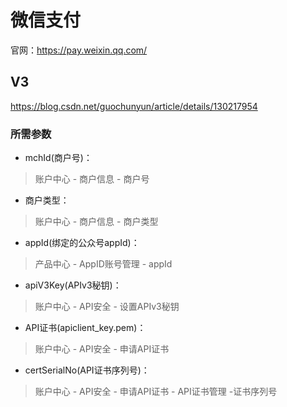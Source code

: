 

# 微信支付

官网：https://pay.weixin.qq.com/

## V3

https://blog.csdn.net/guochunyun/article/details/130217954

### 所需参数

- mchId(商户号)：
> 账户中心 - 商户信息 - 商户号

- 商户类型：
> 账户中心 - 商户信息 - 商户类型

- appId(绑定的公众号appId)：
> 产品中心 - AppID账号管理 - appId

- apiV3Key(APIv3秘钥)：
> 账户中心 - API安全 - 设置APIv3秘钥

- API证书(apiclient_key.pem)：
> 账户中心 - API安全 - 申请API证书 

- certSerialNo(API证书序列号)：
> 账户中心 - API安全 - 申请API证书 - API证书管理 -证书序列号